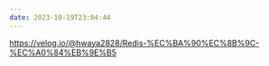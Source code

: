```yaml
---
date: 2023-10-19T23:04:44
---
```

https://velog.io/@hwaya2828/Redis-%EC%BA%90%EC%8B%9C-%EC%A0%84%EB%9E%B5